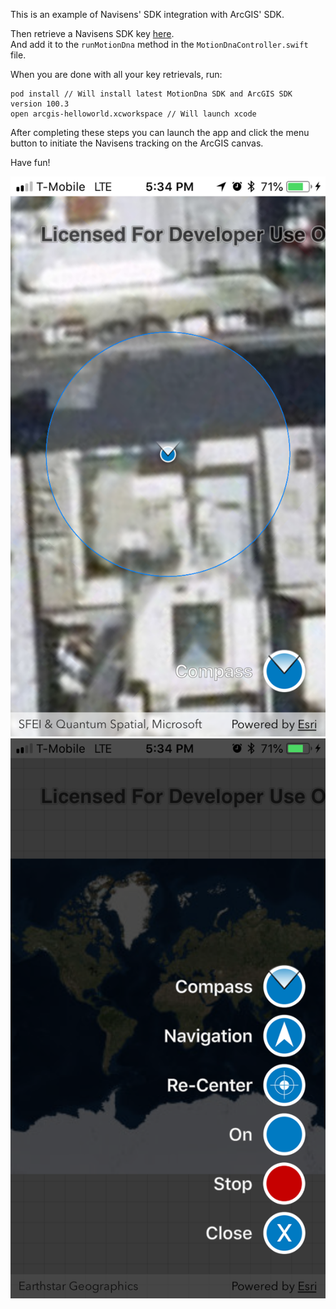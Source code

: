
This is an example of Navisens' SDK integration with ArcGIS' SDK.

Then retrieve a Navisens SDK key [here](https://navisens.com/).  
And add it to the `runMotionDna` method in the `MotionDnaController.swift` file.

When you are done with all your key retrievals, run:
```
pod install // Will install latest MotionDna SDK and ArcGIS SDK version 100.3
open arcgis-helloworld.xcworkspace // Will launch xcode
```

After completing these steps you can launch the app and click the menu button to initiate the Navisens tracking
on the ArcGIS canvas.

Have fun!

![Scheme](arcgis_menu.png)
![Scheme](arcgis_view.png)
